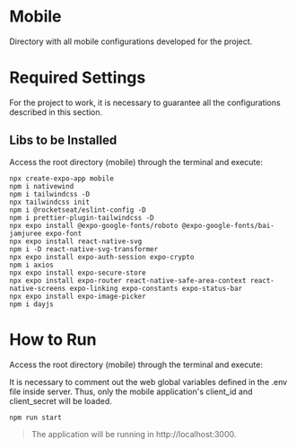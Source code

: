 # **Mobile**

Directory with all mobile configurations developed for the project.

# **Required Settings**

For the project to work, it is necessary to guarantee all the configurations described in this section.

## Libs to be Installed
Access the root directory (mobile) through the terminal and execute:
```
npx create-expo-app mobile
npm i nativewind
npm i tailwindcss -D
npx tailwindcss init
npm i @rocketseat/eslint-config -D
npm i prettier-plugin-tailwindcss -D
npx expo install @expo-google-fonts/roboto @expo-google-fonts/bai-jamjuree expo-font
npx expo install react-native-svg
npm i -D react-native-svg-transformer
npx expo install expo-auth-session expo-crypto
npm i axios
npx expo install expo-secure-store
npx expo install expo-router react-native-safe-area-context react-native-screens expo-linking expo-constants expo-status-bar
npx expo install expo-image-picker
npm i dayjs
```

# **How to Run**
Access the root directory (mobile) through the terminal and execute:

It is necessary to comment out the web global variables defined in the .env file inside server. Thus, only the mobile application's client_id and client_secret will be loaded.
```
npm run start
```
> The application will be running in http://localhost:3000.


